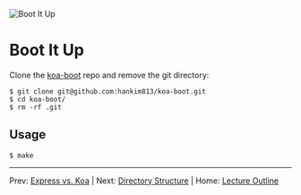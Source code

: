 ![Boot It Up](http://static.fjcdn.com/gifs/When+my+ex+gf+wants+to+get+back+together+nope_1ee7c7_4646625.gif)
# Boot It Up

Clone the [koa-boot](https://github.com/hankim813/koa-boot) repo and remove the git directory:

```
$ git clone git@github.com:hankim813/koa-boot.git
$ cd koa-boot/
$ rm -rf .git
```

## Usage

```
$ make
```

________________________________

Prev: [Express vs. Koa](./express-vs-koa.md) | Next: [Directory Structure](./directory-structure.md) |
Home: [Lecture Outline](../README.md)
